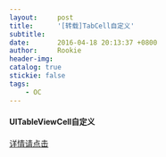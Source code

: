 ```yaml
---
layout:     post
title:      '[转载]TabCell自定义'
subtitle:   
date:       2016-04-18 20:13:37 +0800
author:     Rookie
header-img: 
catalog: true
stickie: false
tags:
    - OC
---
```


#### UITableViewCell自定义

[详情请点击](https://my.oschina.net/u/2618362/blog/655474)